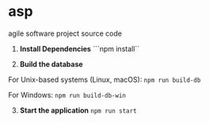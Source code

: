 # asp

agile software project source code

1. **Install Dependencies**
```npm install``

2. **Build the database**

For Unix-based systems (Linux, macOS):
```npm run build-db```

For Windows:
```npm run build-db-win```

3. **Start the application**
```npm run start```
